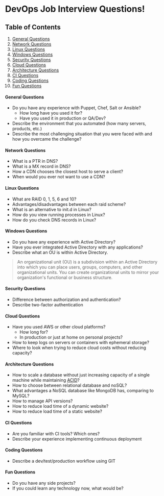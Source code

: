 # DevOps Job Interview Questions!

## Table of Contents

  1. [General Questions](#general-questions)
  1. [Network Questions](#network-questions)
  1. [Linux Questions](#linux-questions)
  1. [Windows Questions](#windows-questions)
  1. [Security Questions](#security-questions)
  1. [Cloud Questions](#cloud-questions)
  1. [Architecture Questions](#architecture-questions)
  1. [CI Questions](#ci-questions)
  1. [Coding Questions](#coding-questions)
  1. [Fun Questions](#fun-questions)

#### General Questions

* Do you have any experience with Puppet, Chef, Salt or Ansible?
  * How long have you used it for?
  * Have you used it in production or QA/Dev?
* Describe the  environment that you automated (how many servers, products, etc.)
* Describe the most challenging situation that you were faced with and how you overcame the challenge?

#### Network Questions

* What is a PTR in DNS?
* What is a MX record in DNS?
* How a CDN chooses the closest host to serve a client?
* When would you ever not want to use a CDN?

#### Linux Questions

* What are RAID 0, 1, 5, 6 and 10?
* Advantages/disadvantages between each raid scheme?
* What is an alternative to init.d in Linux?
* How do you view running processes in Linux?
* How do you check DNS records in Linux?

#### Windows Questions

* Do you have any experience with Active Directory?
* Have you ever integrated Active Directory with any applications?
* Describe what an OU is within Active Directory.

> An organizational unit (OU) is a subdivision within an Active Directory into which you can place users, groups, computers, and other organizational units. You can create organizational units to mirror your organization's functional or business structure.

#### Security Questions

* Difference between authorization and authentication?
* Describe two-factor authentication

#### Cloud Questions

* Have you used AWS or other cloud platforms?
  * How long for?
  * In production or just at home on personal projects?
* How to keep logs on servers or containers with ephemeral storage?
* Where to look when trying to reduce cloud costs without reducing capacity?

#### Architecture Questions

* How to scale a database without just increasing capacity of a single machine while maintaining [ACID](http://en.wikipedia.org/wiki/ACID)?
* How to choose between relational database and noSQL?
* What advantages a NoSQL database like MongoDB has, comparing to MySQL?
* How to manage API versions?
* How to reduce load time of a dynamic website?
* How to reduce load time of a static website?

#### CI Questions

* Are you familiar with CI tools? Which ones?
* Describe your experience implementing continuous deployment

#### Coding Questions

* Describe a dev/test/production workflow using GIT

#### Fun Questions

* Do you have any side projects?
* If you could learn any technology now, what would be?